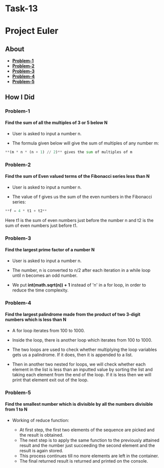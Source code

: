 # Task-13

# Project Euler

## About

* **[Problem-1](https://www.hackerrank.com/contests/projecteuler/challenges/euler001)**
* **[Problem-2](https://www.hackerrank.com/contests/projecteuler/challenges/euler002)**
* **[Problem-3](https://www.hackerrank.com/contests/projecteuler/challenges/euler003)**
* **[Problem-4](https://www.hackerrank.com/contests/projecteuler/challenges/euler004)**
* **[Problem-5](https://www.hackerrank.com/contests/projecteuler/challenges/euler005)**

## How I Did

### Problem-1

#### Find the sum of all the multiples of 3 or 5 below N

* User is asked to input a number n.

* The formula given below will give the sum of multiples of any number m:

```py
**(m * n * (n + 1) // 2)** gives the sum of multiples of m
```

### Problem-2

#### Find the sum of Even valued terms of the Fibonacci series less than N

* User is asked to input a number n.

* The value of f gives us the sum of the even numbers in the Fibonacci series:

```py
**f = 4 * t1 + t2**
```

Here t1 is the sum of even numbers just before the number n and t2 is the sum of even numbers just before t1.

### Problem-3

#### Find the largest prime factor of a number N

* User is asked to input a number n.

* The number, n is converted to n/2 after each iteration in a while loop until n becomes an odd number.

* We put **int(math.sqrt(n)) + 1** instead of 'n' in a for loop, in order to reduce the time complexity.

### Problem-4

#### Find the largest palindrome made from the product of two 3-digit numbers which is less than N

* A for loop iterates from 100 to 1000.

* Inside the loop, there is another loop which iterates from 100 to 1000.

* The two loops are used to check whether multiplying the loop variables gets us a palindrome. If it does, then it is appended to a list.

* Then in another two nested for loops, we will check whether each element in the list is less than an inputted value by sorting the list and taking each element from the end of the loop. If it is less then we will print that element exit out of the loop.

### Problem-5

#### Find the smallest number which is divisible by all the numbers divisible from 1 to N

* Working of reduce function:

  * At first step, the first two elements of the sequence are picked and the result is obtained.
  * The next step is to apply the same function to the previously attained result and the number just succeeding the second element and the result is again stored.
  * This process continues till no more elements are left in the container.
  * The final returned result is returned and printed on the console.
